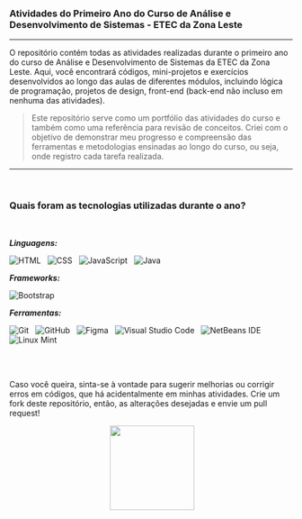 ### Atividades do Primeiro Ano do Curso de Análise e Desenvolvimento de Sistemas - ETEC da Zona Leste

___

O repositório contém todas as atividades realizadas durante o primeiro ano do curso de Análise e Desenvolvimento de Sistemas da ETEC da Zona Leste. Aqui, você encontrará códigos, mini-projetos e exercícios desenvolvidos ao longo das aulas de diferentes módulos, incluindo lógica de programação, projetos de design, front-end (back-end não incluso em nenhuma das atividades).


> Este repositório serve como um portfólio das atividades do curso e também como uma referência para revisão de conceitos. Criei com o objetivo de demonstrar meu progresso e compreensão das ferramentas e metodologias ensinadas ao longo do curso, ou seja, onde registro cada tarefa realizada.

___

<br>

### Quais foram as tecnologias utilizadas durante o ano?

<br>

***Linguagens:***

![HTML](https://img.shields.io/badge/HTML-021dfe?style=for-the-badge&logo=html5&logoColor=white) &nbsp;
![CSS](https://img.shields.io/badge/CSS-0086ff?&style=for-the-badge&logo=css3&logoColor=white) &nbsp;
![JavaScript](https://img.shields.io/badge/JavaScript-021dfe?style=for-the-badge&logo=javascript&logoColor=white) &nbsp;
![Java](https://img.shields.io/badge/java-%230086ff.svg?style=for-the-badge&logo=openjdk&logoColor=white) &nbsp;

***Frameworks:***

![Bootstrap](https://img.shields.io/badge/Bootstrap-0086ff?style=for-the-badge&logo=bootstrap&logoColor=white)

***Ferramentas:***

![Git](https://img.shields.io/badge/Git-021dfe?style=for-the-badge&logo=git&logoColor=white) &nbsp;
![GitHub](https://img.shields.io/badge/GitHub-0086ff?style=for-the-badge&logo=github&logoColor=white) &nbsp;
![Figma](https://img.shields.io/badge/figma-%23021dfe.svg?style=for-the-badge&logo=figma&logoColor=white) &nbsp;
![Visual Studio Code](https://img.shields.io/badge/Visual%20Studio%20Code-0086ff.svg?style=for-the-badge&logo=visual-studio-code&logoColor=white) &nbsp;
![NetBeans IDE](https://img.shields.io/badge/NetBeansIDE-021dfe.svg?style=for-the-badge&logo=apache-netbeans-ide&logoColor=white) &nbsp;
![Linux Mint](https://img.shields.io/badge/Linux%20Mint-0086ff?style=for-the-badge&logo=Linux%20Mint&logoColor=white)

<br>
<br>

Caso você queira, sinta-se à vontade para sugerir melhorias ou corrigir erros em códigos, que há acidentalmente em minhas atividades. Crie um fork deste repositório, então, as alterações desejadas e envie um pull request!

<div align="center">
<img height="60"> <img src="https://cdn-assets-eu.frontify.com/s3/frontify-enterprise-files-eu/eyJwYXRoIjoic3VwZXJjZWxsXC9maWxlXC9XenVvenFYNTVoN1c2Skw0RGJoYy5wbmcifQ:supercell:_hV2sGF0a-2yomZrXp6BPSfyUO5D8bDXWiFFOil5nAk?width=2400" width="150">
</div>


